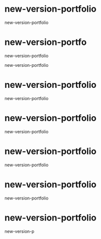# new-version-portfolio
new-version-portfolio

# new-version-portfo

new-version-portfolio


new-version-portfolio

# new-version-portfolio


new-version-portfolio
# new-version-portfolio

new-version-portfolio

# new-version-portfolio
new-version-portfolio

# new-version-portfolio
new-version-portfolio

# new-version-portfolio
new-version-p
